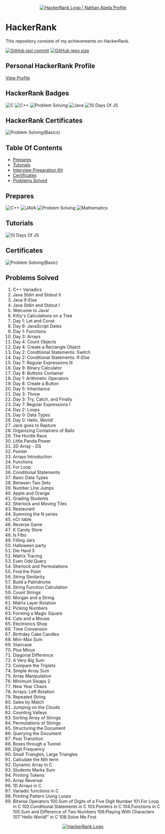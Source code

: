 <p align="center">
    <a href="https://www.hackerrank.com/yaduttampareek95">
        <img alt="HackerRank Logo | Nathan Abela Profile" src="https://hrcdn.net/fcore/assets/brand/typemark_60x200-7435b42d20.svg" >
    </a>
</p>

# HackerRank

This repository consists of my achievements on HackerRank.

[![GitHub last commit](https://img.shields.io/github/last-commit/Yaduttam95/Hackerrank)](https://github.com/Yaduttam95/Hackerrank/commits/master)
[![GitHub repo size](https://img.shields.io/github/repo-size/Yaduttam95/Hackerrank)](https://github.com/Yaduttam95/Hackerrank/archive/master.zip)

## Personal HackerRank Profile

[View Profile](https://www.hackerrank.com/Yaduttam95)

## HackerRank Badges
![C](/Badges/C.png)
![C++](/Badges/C++.png)
![Problem Solving](/Badges/Problem_Solving.png)
![Java](/Badges/Java.png)
![10 Days Of JS](/Badges/10_Days_of_JS.png)



## HackerRank Certificates
![Problem Solving(Basics)](/Badges/problem_solving_basic_skill.png)




## Table Of Contents

* [Prepares](#prepares)
* [Tutorials](#tutorials)
* [Interview Preparation Kit](#interview)
* [Certificates](#certificates)
* [Problems Solved](#problems-solved)

## Prepares
<!--![C](/Prepares_and_Interview_prepration_kit/C.jpg)-->
![C++](/Prepares_and_Interview_prepration_kit/C++.jpg)
![JAVA](/Prepares_and_Interview_prepration_kit/Java.jpg)
![Problem Solving](/Prepares_and_Interview_prepration_kit/Problem_Solving.jpg)
![Mathematics](/Prepares_and_Interview_prepration_kit/Mathematics.jpg)

## Tutorials
![10 Days Of JS](/Prepares_and_Interview_prepration_kit/10_days_of_JS.jpg)


## Certificates
![Problem Solving(Basic)](/Skill_Certificates/Problem_Solving(basic).png)


## Problems Solved
1.	C++ Variadics
2.	Java Stdin and Stdout II
3.	Java If-Else
4.	Java Stdin and Stdout I
5.	Welcome to Java!
6.	Kitty's Calculations on a Tree
7.	Day 1: Let and Const
8.	Day 6: JavaScript Dates
9.	Day 1: Functions
10.	Day 3: Arrays
11.	Day 4: Count Objects
12.	Day 4: Create a Rectangle Object
13.	Day 2: Conditional Statements: Switch
14.	Day 2: Conditional Statements: If-Else
15.	Day 7: Regular Expressions III
16.	Day 9: Binary Calculator
17.	Day 8: Buttons Container
18.	Day 1: Arithmetic Operators
19.	Day 8: Create a Button
20.	Day 5: Inheritance
21.	Day 3: Throw
22.	Day 3: Try, Catch, and Finally
23.	Day 7: Regular Expressions I
24.	Day 2: Loops
25.	Day 0: Data Types
26.	Day 0: Hello, World!
27.	Jack goes to Rapture
28.	Organizing Containers of Balls
29.	The Hurdle Race
30.	Little Panda Power
31.	2D Array - DS
32.	Pointer
33.	Arrays Introduction
34.	Functions
35.	For Loop
36.	Conditional Statements
37.	Basic Data Types
38.	Between Two Sets
39.	Number Line Jumps
40.	Apple and Orange
41.	Grading Students
42.	Sherlock and Moving Tiles
43.	Restaurant
44.	Summing the N series
45.	nCr table
46.	Reverse Game
47.	K Candy Store
48.	Is Fibo
49.	Filling Jars
50.	Halloween party
51.	Die Hard 3
52.	Matrix Tracing
53.	Even Odd Query
54.	Sherlock and Permutations
55.	Find the Point
56.	String Similarity
57.	Build a Palindrome
58.	String Function Calculation
59.	Count Strings
60.	Morgan and a String
61.	Matrix Layer Rotation
62.	Picking Numbers
63.	Forming a Magic Square
64.	Cats and a Mouse
65.	Electronics Shop
66.	Time Conversion
67.	Birthday Cake Candles
68.	Mini-Max Sum
69.	Staircase
70.	Plus Minus
71.	Diagonal Difference
72.	A Very Big Sum
73.	Compare the Triplets
74.	Simple Array Sum
75.	Array Manipulation
76.	Minimum Swaps 2
77.	New Year Chaos
78.	Arrays: Left Rotation
79.	Repeated String
80.	Sales by Match
81.	Jumping on the Clouds
82.	Counting Valleys
83.	Sorting Array of Strings
84.	Permutations of Strings
85.	Structuring the Document
86.	Querying the Document
87.	Post Transition
88.	Boxes through a Tunnel
89.	Digit Frequency
90.	Small Triangles, Large Triangles
91.	Calculate the Nth term
92.	Dynamic Array in C
93.	Students Marks Sum
94.	Printing Tokens
95.	Array Reversal
96.	1D Arrays in C
97.	Variadic functions in C
98.	Printing Pattern Using Loops
99.	Bitwise Operators
100.Sum of Digits of a Five Digit Number
101.For Loop in C
102.Conditional Statements in C
103.Pointers in C
104.Functions in C
105.Sum and Difference of Two Numbers
106.Playing With Characters
107."Hello World!" in C
108.Solve Me First

<p align="center">
    <a href="https://www.hackerrank.com/Yaduttam95">
        <img alt="HackerRank Logo" src="https://hrcdn.net/fcore/assets/brand/h_mark_sm-966d2b45e3.svg">
    </a>
</p>


